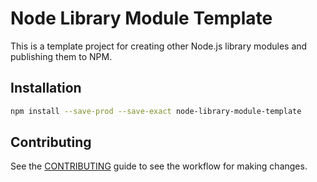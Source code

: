 # Node Library Module Template

This is a template project for creating other Node.js library modules and
publishing them to NPM.


## Installation

```sh
npm install --save-prod --save-exact node-library-module-template
```


## Contributing

See the [CONTRIBUTING](./CONTRIBUTING.md) guide to see the workflow for making
changes.

